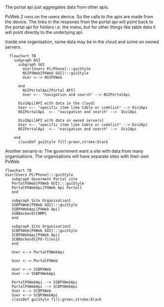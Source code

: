 The portal api just aggregates data from other apis.  

PxWeb 2 runs on the users device. So the calls to the apis are made from the device.
The links in the respones from the portal api will point back to the portal api for folders i.e. the menu, but for other things like table data it will point directly to the underlying api.   

Inside one organisation, some data may be in the cloud and some on owned servers. 
```mermaid
  flowchart TB
    subgraph NSI
      subgraph GUI
        User[Users PC/Phone]:::guiStyle
        NSIPXWeb[PXWeb GUI]:::guiStyle
        User <--> NSIPXWeb
        
      end
        NSIPortalApi[Portal API]
        User <-- "navigation and search" --> NSIPortalApi
      
      Div1Api[API with data in the cloud]
      User <-- "specific item like table or codelist" --> Div1Api
      NSIPortalApi  <-- "navigation and search" -->  Div1Api

      Div2Api[API with data on owned servers]
      User <-- "specific item like table or codelist" --> Div2Api
      NSIPortalApi  <-- "navigation and search" -->  Div2Api
      
    end  
      classDef guiStyle fill:green,stroke:black    
```

Another senario is: The government want a site with data from many organisations. The organisations will have separate sites with their own PxWeb

```mermaid
flowchart TB
User[Users PC/Phone]:::guiStyle
   subgraph Goverment Portal site
   PortalPXWeb[PXWeb GUI]:::guiStyle
   PortalPXWebApi[PXWeb Api Portal]
   end 
   
   subgraph Site Organisation1 
   SSBPXWeb[PXWeb GUI]:::guiStyle
   SSBPXWebApi[PXWeb Api]
   SSBBackend[CNMM]
   end
   
   subgraph Site Organisation2 
   SCBPXWeb[PXWeb GUI]:::guiStyle
   SCBPXWebApi[PXWeb Api]
   SCBBackend{{PX-files}}
   end

   User <--> PortalPXWebApi
   
   User <--> PortalPXWeb

   User <--> SSBPXWeb
   User --> SSBPXWebApi
   
   PortalPXWebApi --> SSBPXWebApi
   PortalPXWebApi --> SCBPXWebApi
   User <--> SCBPXWeb
   User <--> SCBPXWebApi
   classDef guiStyle fill:green,stroke:black   
```
      
       
     

